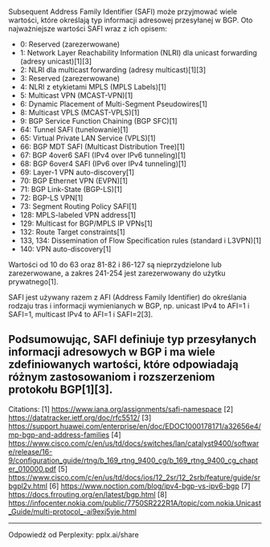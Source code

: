 
Subsequent Address Family Identifier (SAFI) może przyjmować wiele wartości, które określają typ informacji adresowej przesyłanej w BGP. Oto najważniejsze wartości SAFI wraz z ich opisem:

- 0: Reserved (zarezerwowane)
- 1: Network Layer Reachability Information (NLRI) dla unicast forwarding (adresy unicast)[1][3]
- 2: NLRI dla multicast forwarding (adresy multicast)[1][3]
- 3: Reserved (zarezerwowane)
- 4: NLRI z etykietami MPLS (MPLS Labels)[1]
- 5: Multicast VPN (MCAST-VPN)[1]
- 6: Dynamic Placement of Multi-Segment Pseudowires[1]
- 8: Multicast VPLS (MCAST-VPLS)[1]
- 9: BGP Service Function Chaining (BGP SFC)[1]
- 64: Tunnel SAFI (tunelowanie)[1]
- 65: Virtual Private LAN Service (VPLS)[1]
- 66: BGP MDT SAFI (Multicast Distribution Tree)[1]
- 67: BGP 4over6 SAFI (IPv4 over IPv6 tunneling)[1]
- 68: BGP 6over4 SAFI (IPv6 over IPv4 tunneling)[1]
- 69: Layer-1 VPN auto-discovery[1]
- 70: BGP Ethernet VPN (EVPN)[1]
- 71: BGP Link-State (BGP-LS)[1]
- 72: BGP-LS VPN[1]
- 73: Segment Routing Policy SAFI[1]
- 128: MPLS-labeled VPN address[1]
- 129: Multicast for BGP/MPLS IP VPNs[1]
- 132: Route Target constraints[1]
- 133, 134: Dissemination of Flow Specification rules (standard i L3VPN)[1]
- 140: VPN auto-discovery[1]

Wartości od 10 do 63 oraz 81-82 i 86-127 są nieprzydzielone lub zarezerwowane, a zakres 241-254 jest zarezerwowany do użytku prywatnego[1].

SAFI jest używany razem z AFI (Address Family Identifier) do określania rodzaju tras i informacji wymienianych w BGP, np. unicast IPv4 to AFI=1 i SAFI=1, multicast IPv4 to AFI=1 i SAFI=2[3].

## Podsumowując, SAFI definiuje typ przesyłanych informacji adresowych w BGP i ma wiele zdefiniowanych wartości, które odpowiadają różnym zastosowaniom i rozszerzeniom protokołu BGP[1][3].

Citations:
[1] https://www.iana.org/assignments/safi-namespace
[2] https://datatracker.ietf.org/doc/rfc5512/
[3] https://support.huawei.com/enterprise/en/doc/EDOC1000178171/a32656e4/mp-bgp-and-address-families
[4] https://www.cisco.com/c/en/us/td/docs/switches/lan/catalyst9400/software/release/16-9/configuration_guide/rtng/b_169_rtng_9400_cg/b_169_rtng_9400_cg_chapter_010000.pdf
[5] https://www.cisco.com/c/en/us/td/docs/ios/12_2sr/12_2srb/feature/guide/srbgpl2v.html
[6] https://www.noction.com/blog/ipv4-bgp-vs-ipv6-bgp
[7] https://docs.frrouting.org/en/latest/bgp.html
[8] https://infocenter.nokia.com/public/7750SR222R1A/topic/com.nokia.Unicast_Guide/multi-protocol_-ai9exj5yje.html

---
Odpowiedź od Perplexity: pplx.ai/share